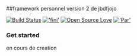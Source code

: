 ##framework personnel version 2 de jbdfjojo

[![Build Status](https://travis-ci.org/pothibo/ecrire.svg?branch=master)](http://jbdfjojo.esy.es/index.php)
[!['fini'](https://img.shields.io/badge/%20%20fini%20%20-20%25-orange.svg)](http://jbdfjojo.esy.es/index.php)
[![Open Source Love](https://badges.frapsoft.com/os/v1/open-source.svg?v=103)](http://jbdfjojo.esy.es/index.php)
[!['Par'](https://img.shields.io/badge/by-jbdfjojo-blue.svg)](http://jbdfjojo.esy.es/index.php)

### Get started

en cours de creation
